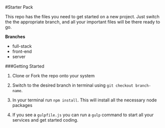 #Starter Pack

This repo has the files you need to get started on a new project. Just switch the the appropriate branch, and all your important files will be there ready to go.

**Branches**
- full-stack
- front-end
- server

###Getting Started

1) Clone or Fork the repo onto your system

2) Switch to the desired branch in terminal using `git checkout branch-name`.

3) In your terminal run `npm install`. This will install all the necessary node packages

4) If you see a `gulpfile.js` you can run a `gulp` command to start all your services and get started coding.